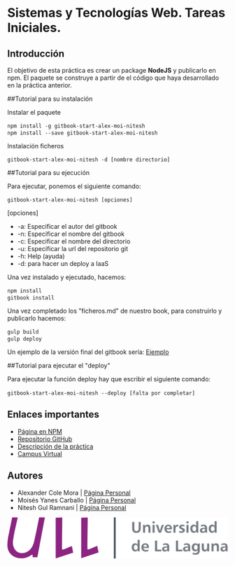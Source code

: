 # Sistemas y Tecnologías Web. Tareas Iniciales.


## Introducción

El objetivo de esta práctica es crear un package **NodeJS** y publicarlo en npm. El paquete se construye a partir de el código que haya desarrollado en la práctica anterior.

##Tutorial para su instalación

Instalar el paquete

```shell
npm install -g gitbook-start-alex-moi-nitesh
npm install --save gitbook-start-alex-moi-nitesh
```

Instalación ficheros

```shell
gitbook-start-alex-moi-nitesh -d [nombre directorio]
```

##Tutorial para su ejecución

Para ejecutar, ponemos el siguiente comando:

```shell
gitbook-start-alex-moi-nitesh [opciones]
```
[opciones] 
*    -a: Especificar el autor del gitbook
*    -n: Especificar el nombre del gitbook
*    -c: Especificar el nombre del directorio
*    -u: Especificar la url del repositorio git
*    -h: Help (ayuda)
*    -d: para hacer un deploy a IaaS


Una vez instalado y ejecutado, hacemos:

```shell
npm install
gitbook install
```

Una vez completado los "ficheros.md" de nuestro book, para construirlo y publicarlo hacemos:

```shell
gulp build
gulp deploy
```

Un ejemplo de la versión final del gitbook sería: [Ejemplo](https://alu0100782851.github.io/prueba/)

##Tutorial para ejecutar el "deploy"

Para ejecutar la función deploy hay que escribir el siguiente comando:

`gitbook-start-alex-moi-nitesh --deploy [falta por completar]`



## Enlaces importantes
*  [Página en NPM](https://www.npmjs.com/package/gitbook-start-alex-moi-nitesh)
*  [Repositorio GitHub](https://github.com/ULL-ESIT-SYTW-1617/creacion-de-paquetes-y-modulos-en-nodejs-alex-moi)
*  [Descripción de la práctica](https://casianorodriguezleon.gitbooks.io/ull-esit-1617/content/practicas/practicanm.html)
*  [Campus Virtual](https://campusvirtual.ull.es/1617/course/view.php?id=1175)

## Autores

* Alexander Cole Mora   | [Página Personal](http://alu0100767421.github.io/)
* Moisés Yanes Carballo | [Página Personal](http://alu0100782851.github.io/)
* Nitesh Gul Ramnani    | [Página Personal](http://alu0100814651.github.io/blog/)

![Universidad de La Laguna](https://github.com/ULL-ESIT-SYTW-1617/tareas-iniciales-alex-moi/blob/master/images/logotipo-principal.png?raw=true)
